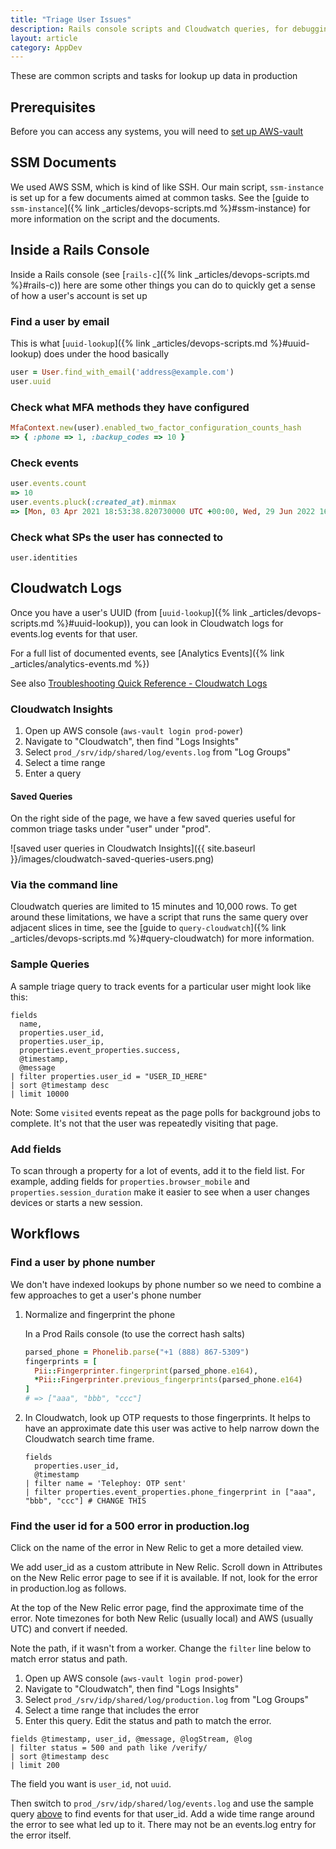 ```yaml
---
title: "Triage User Issues"
description: Rails console scripts and Cloudwatch queries, for debugging the IdP
layout: article
category: AppDev
---
```


These are common scripts and tasks for lookup up data in production

## Prerequisites

Before you can access any systems, you will need to [set up AWS-vault](https://gitlab.login.gov/lg/identity-devops/-/wikis/Setting-Up-AWS-Vault)


## SSM Documents

We used AWS SSM, which is kind of like SSH. Our main script, `ssm-instance` is set up for a few documents aimed at common tasks. See the [guide to `ssm-instance`]({% link _articles/devops-scripts.md %}#ssm-instance) for more information
on the script and the documents.

## Inside a Rails Console

Inside a Rails console (see [`rails-c`]({% link _articles/devops-scripts.md %}#rails-c)) here are some other things you can do to quickly get a sense of how a user's account is set up

### Find a user by email

This is what [`uuid-lookup`]({% link _articles/devops-scripts.md %}#uuid-lookup) does under the hood basically

```ruby
user = User.find_with_email('address@example.com')
user.uuid
```

### Check what MFA methods they have configured

```ruby
MfaContext.new(user).enabled_two_factor_configuration_counts_hash
=> { :phone => 1, :backup_codes => 10 }
```

### Check events

```ruby
user.events.count
=> 10
user.events.pluck(:created_at).minmax
=> [Mon, 03 Apr 2021 18:53:38.820730000 UTC +00:00, Wed, 29 Jun 2022 16:47:46.275708000 UTC +00:00]
```

### Check what SPs the user has connected to

```
user.identities
```

## Cloudwatch Logs

Once you have a user's UUID (from [`uuid-lookup`]({% link _articles/devops-scripts.md %}#uuid-lookup)), you can look in Cloudwatch logs for
events.log events for that user.

For a full list of documented events, see [Analytics Events]({% link _articles/analytics-events.md %})

See also [Troubleshooting Quick Reference - Cloudwatch Logs](https://gitlab.login.gov/lg/identity-devops/-/wikis/Troubleshooting-Quick-Reference#cloudwatch-logs)

### Cloudwatch Insights

1. Open up AWS console (`aws-vault login prod-power`)
2. Navigate to "Cloudwatch", then find "Logs Insights"
3. Select `prod_/srv/idp/shared/log/events.log` from "Log Groups"
4. Select a time range
5. Enter a query

#### Saved Queries

On the right side of the page, we have a few saved queries useful for common triage tasks under "user" under "prod".

![saved user queries in Cloudwatch Insights]({{ site.baseurl }}/images/cloudwatch-saved-queries-users.png)

### Via the command line

Cloudwatch queries are limited to 15 minutes and 10,000 rows. To get around these limitations,
we have a script that runs the same query over adjacent slices in time, see the
[guide to `query-cloudwatch`]({% link _articles/devops-scripts.md %}#query-cloudwatch) for more
information.

### Sample Queries

A sample triage query to track events for a particular user might look like this:

```cloudwatch
fields
  name,
  properties.user_id,
  properties.user_ip,
  properties.event_properties.success,
  @timestamp,
  @message
| filter properties.user_id = "USER_ID_HERE"
| sort @timestamp desc
| limit 10000
```
Note: Some `visited` events repeat as the page polls for background jobs to complete. It's not that the user was repeatedly visiting that page.

### Add fields

To scan through a property for a lot of events, add it to the field list.
For example, adding fields for `properties.browser_mobile` and
`properties.session_duration` make it easier to see when a user changes
devices or starts a new session.

## Workflows

### Find a user by phone number

We don't have indexed lookups by phone number so we need to combine a few approaches to get a user's phone number

1. Normalize and fingerprint the phone

    In a Prod Rails console (to use the correct hash salts)

    ```ruby
    parsed_phone = Phonelib.parse("+1 (888) 867-5309")
    fingerprints = [
      Pii::Fingerprinter.fingerprint(parsed_phone.e164),
      *Pii::Fingerprinter.previous_fingerprints(parsed_phone.e164)
    ]
    # => ["aaa", "bbb", "ccc"]
    ```

2. In Cloudwatch, look up OTP requests to those fingerprints. It helps to have an approximate date
   this user was active to help narrow down the Cloudwatch search time frame.

   ```cloudwatch
   fields
     properties.user_id,
     @timestamp
   | filter name = 'Telephoy: OTP sent'
   | filter properties.event_properties.phone_fingerprint in ["aaa", "bbb", "ccc"] # CHANGE THIS
   ```

### Find the user id for a 500 error in production.log

Click on the name of the error in New Relic to get a more detailed view.

We add user_id as a custom attribute in New Relic. Scroll down in Attributes on the New Relic error page to see if it is available. If not, look for the error in production.log as follows.

At the top of the New Relic error page, find the approximate time of the error. Note timezones for both New Relic (usually local) and AWS (usually UTC) and convert if needed.

Note the path, if it wasn't from a worker. Change the `filter` line below to match error status and path.

1. Open up AWS console (`aws-vault login prod-power`)
2. Navigate to "Cloudwatch", then find "Logs Insights"
3. Select `prod_/srv/idp/shared/log/production.log` from "Log Groups"
4. Select a time range that includes the error
5. Enter this query. Edit the status and path to match the error.
```cloudwatch
fields @timestamp, user_id, @message, @logStream, @log
| filter status = 500 and path like /verify/
| sort @timestamp desc
| limit 200
```
The field you want is `user_id`, not `uuid`.

Then switch to `prod_/srv/idp/shared/log/events.log` and use the sample query
[above](#sample-queries) to find events for that user_id. Add a wide time range around
the error to see what led up to it. There may not be an events.log entry for the error itself.
